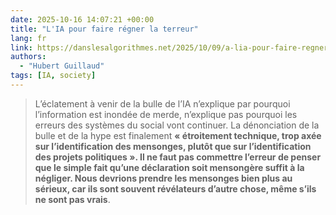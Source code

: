 ```yaml
---
date: 2025-10-16 14:07:21 +00:00
title: "L'IA pour faire régner la terreur"
lang: fr
link: https://danslesalgorithmes.net/2025/10/09/a-lia-pour-faire-regner-la-terreur/
authors:
  - "Hubert Guillaud"
tags: [IA, society]
---
```


> L’éclatement à venir de la bulle de l’IA n’explique par pourquoi l’information est inondée de merde, n’explique pas pourquoi les erreurs des systèmes du social vont continuer. La dénonciation de la bulle et de la hype est finalement **« étroitement technique, trop axée sur l’identification des mensonges, plutôt que sur l’identification des projets politiques ». Il ne faut pas commettre l’erreur de penser que le simple fait qu’une déclaration soit mensongère suffit à la négliger. Nous devrions prendre les mensonges bien plus au sérieux, car ils sont souvent révélateurs d’autre chose, même s’ils ne sont pas vrais**.
